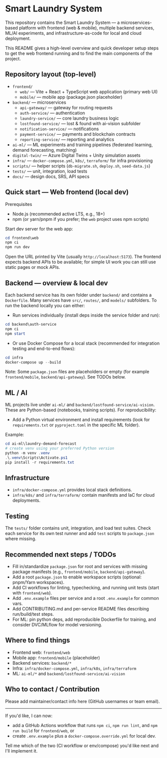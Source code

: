 # Smart Laundry System

This repository contains the Smart Laundry System — a microservices-based platform with frontend (web & mobile), multiple backend services, ML/AI experiments, and infrastructure-as-code for local and cloud deployment.

This README gives a high-level overview and quick developer setup steps to get the web frontend running and to find the main components of the project.

## Repository layout (top-level)

- `frontend/`
	- `web/` — Vite + React + TypeScript web application (primary web UI)
	- `mobile/` — mobile app (package.json placeholder)
- `backend/` — microservices
	- `api-gateway/` — gateway for routing requests
	- `auth-service/` — authentication
	- `laundry-service/` — core laundry business logic
	- `lostfound-service/` — lost & found with ai-vision subfolder
	- `notification-service/` — notifications
	- `payment-service/` — payments and blockchain contracts
	- `reporting-service/` — reporting and analytics
- `ai-ml/` — ML experiments and training pipelines (federated learning, demand forecasting, matching)
- `digital-twin/` — Azure Digital Twins + Unity simulation assets
- `infra/` — `docker-compose.yml`, `k8s/`, `terraform/` for infra provisioning
- `scripts/` — helper scripts (`db-migrate.sh`, `deploy.sh`, `seed-data.js`)
- `tests/` — unit, integration, load tests
- `docs/` — design docs, SRS, API specs

## Quick start — Web frontend (local dev)

Prerequisites

- Node.js (recommended active LTS, e.g., 18+)
- npm (or yarn/pnpm if you prefer; the `web` project uses npm scripts)

Start dev server for the web app:

```powershell
cd frontend\web
npm ci
npm run dev
```

Open the URL printed by Vite (usually `http://localhost:5173`). The frontend expects backend APIs to be available; for simple UI work you can still use static pages or mock APIs.

## Backend — overview & local dev

Each backend service has its own folder under `backend/` and contains a `Dockerfile`. Many services have `src/`, `routes/`, and `models/` subfolders. To run the backend locally you can either:

- Run services individually (install deps inside the service folder and run):

```powershell
cd backend\auth-service
npm ci
npm start
```

- Or use Docker Compose for a local stack (recommended for integration testing and end-to-end flows):

```powershell
cd infra
docker-compose up --build
```

Note: Some `package.json` files are placeholders or empty (for example `frontend/mobile`, `backend/api-gateway`). See TODOs below.

## ML / AI

ML projects live under `ai-ml/` and `backend/lostfound-service/ai-vision`. These are Python-based (notebooks, training scripts). For reproducibility:

- Add a Python virtual environment and install requirements (look for `requirements.txt` or `pyproject.toml` in the specific ML folder).

Example:

```powershell
cd ai-ml\laundry-demand-forecast
# create venv using your preferred Python version
python -m venv .venv
.\.venv\Scripts\Activate.ps1
pip install -r requirements.txt
```

## Infrastructure

- `infra/docker-compose.yml` provides local stack definitions.
- `infra/k8s/` and `infra/terraform/` contain manifests and IaC for cloud deployments.

## Testing

The `tests/` folder contains unit, integration, and load test suites. Check each service for its own test runner and add `test` scripts to `package.json` where missing.

## Recommended next steps / TODOs

- Fill in/standardize `package.json` for root and services with missing package manifests (e.g., `frontend/mobile`, `backend/api-gateway`).
- Add a root `package.json` to enable workspace scripts (optional: pnpm/Yarn workspaces).
- Add CI workflows for linting, typechecking, and running unit tests (start with `frontend/web`).
- Add `.env.example` files per service and a root `.env.example` for common vars.
- Add CONTRIBUTING.md and per-service README files describing run/build/test steps.
- For ML: pin python deps, add reproducible Dockerfile for training, and consider DVC/MLflow for model versioning.

## Where to find things

- Frontend web: `frontend/web`
- Mobile app: `frontend/mobile` (placeholder)
- Backend services: `backend/*`
- Infra: `infra/docker-compose.yml`, `infra/k8s`, `infra/terraform`
- ML: `ai-ml/*` and `backend/lostfound-service/ai-vision`

## Who to contact / Contribution

Please add maintainer/contact info here (GitHub usernames or team email).

---

If you'd like, I can now:
- add a GitHub Actions workflow that runs `npm ci`, `npm run lint`, and `npm run build` for `frontend/web`, or
- create `.env.example` plus a `docker-compose.override.yml` for local dev.

Tell me which of the two (CI workflow or env/compose) you'd like next and I'll implement it.
